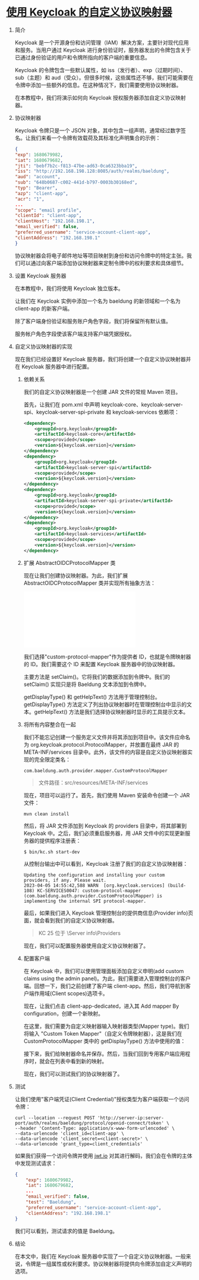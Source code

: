 # [使用 Keycloak 的自定义协议映射器](https://www.baeldung.com/keycloak-custom-protocol-mapper)

1. 简介

    Keycloak 是一个开源身份和访问管理（IAM）解决方案，主要针对现代应用和服务。当用户通过 Keycloak 进行身份验证时，服务器发出的令牌包含关于已通过身份验证的用户和令牌所指向的客户端的重要信息。

    Keycloak 的令牌包含一些默认属性，如 iss（发行者）、exp（过期时间）、sub（主题）和 aud（受众）。但很多时候，这些属性还不够，我们可能需要在令牌中添加一些额外的信息。在这种情况下，我们需要使用协议映射器。

    在本教程中，我们将演示如何向 Keycloak 授权服务器添加自定义协议映射器。

2. 协议映射器

    Keycloak 令牌只是一个 JSON 对象，其中包含一组声明，通常经过数字签名。让我们来看一个令牌有效载荷及其标准化声明集合的示例：

    ```json
    {
    "exp": 1680679982,
    "iat": 1680679682,
    "jti": "bebf7b2c-f813-47be-ad63-0ca6323bba19",
    "iss": "http://192.168.198.128:8085/auth/realms/baeldung",
    "aud": "account",
    "sub": "648b0687-c002-441d-b797-0003b30168ed",
    "typ": "Bearer",
    "azp": "client-app",
    "acr": "1",
    ...
    "scope": "email profile",
    "clientId": "client-app",
    "clientHost": "192.168.198.1",
    "email_verified": false,
    "preferred_username": "service-account-client-app",
    "clientAddress": "192.168.198.1"
    }
    ```

    协议映射器会将电子邮件地址等项目映射到身份和访问令牌中的特定主张。我们可以通过向客户端添加协议映射器来定制令牌中的权利要求和具体细节。

3. 设置 Keycloak 服务器

    在本教程中，我们将使用 Keycloak 独立版本。

    让我们在 Keycloak 实例中添加一个名为 baeldung 的新领域和一个名为 client-app 的新客户端。

    除了客户端身份验证和服务账户角色字段，我们将保留所有默认值。

    服务帐户角色字段使该客户端支持客户端凭据授权。

4. 自定义协议映射器的实现

    现在我们已经设置好 Keycloak 服务器，我们将创建一个自定义协议映射器并在 Keycloak 服务器中进行配置。

    1. 依赖关系

        我们的自定义协议映射器是一个创建 JAR 文件的常规 Maven 项目。

        首先，让我们在 pom.xml 中声明 keycloak-core、keycloak-server-spi、keycloak-server-spi-private 和 keycloak-services 依赖项：

        ```xml
        <dependency>
            <groupId>org.keycloak</groupId>
            <artifactId>keycloak-core</artifactId>
            <scope>provided</scope>
            <version>${keycloak.version}</version>
        </dependency>
        <dependency>
            <groupId>org.keycloak</groupId>
            <artifactId>keycloak-server-spi</artifactId>
            <scope>provided</scope>
            <version>${keycloak.version}</version>
        </dependency>
        <dependency>
            <groupId>org.keycloak</groupId>
            <artifactId>keycloak-server-spi-private</artifactId>
            <scope>provided</scope>
            <version>${keycloak.version}</version>
        </dependency>
        <dependency>
            <groupId>org.keycloak</groupId>
            <artifactId>keycloak-services</artifactId>
            <scope>provided</scope>
            <version>${keycloak.version}</version>
        </dependency>
        ```

    2. 扩展 AbstractOIDCProtocolMapper 类

        现在让我们创建协议映射器。为此，我们扩展 AbstractOIDCProtocolMapper 类并实现所有抽象方法：

        ![CustomProtocolMapper](/oauth-rest/keycloak-custom-providers/src/main/java/com/baeldung/auth/provider/mapper/CustomProtocolMapper.java)

        我们选择"custom-protocol-mapper"作为提供者 ID，也就是令牌映射器的 ID。我们需要这个 ID 来配置 Keycloak 服务器中的协议映射器。

        主要方法是 setClaim()。它将我们的数据添加到令牌中。我们的 setClaim() 实现只是将 Baeldung 文本添加到令牌中。

        getDisplayType() 和 getHelpText() 方法用于管理控制台。getDisplayType() 方法定义了列出协议映射器时在管理控制台中显示的文本。getHelpText() 方法是我们选择协议映射器时显示的工具提示文本。

    3. 将所有内容整合在一起

        我们不能忘记创建一个服务定义文件并将其添加到项目中。该文件应命名为 org.keycloak.protocol.ProtocolMapper，并放置在最终 JAR 的 META-INF/services 目录中。此外，该文件的内容是自定义协议映射器实现的完全限定类名：

        `com.baeldung.auth.provider.mapper.CustomProtocolMapper`

        > 文件路径：src/resources/META-INF/services

        现在，项目可以运行了。首先，我们使用 Maven 安装命令创建一个 JAR 文件：

        `mvn clean install`

        然后，将 JAR 文件添加到 Keycloak 的 providers 目录中，将其部署到 Keycloak 中。之后，我们必须重启服务器，用 JAR 文件中的实现更新服务器的提供程序注册表：

        `$ bin/kc.sh start-dev`

        从控制台输出中可以看到，Keycloak 注册了我们的自定义协议映射器：

        ```log
        Updating the configuration and installing your custom providers, if any. Please wait.
        2023-04-05 14:55:42,588 WARN  [org.keycloak.services] (build-108) KC-SERVICES0047: custom-protocol-mapper (com.baeldung.auth.provider.CustomProtocolMapper) is implementing the internal SPI protocol-mapper.
        ```

        最后，如果我们进入 Keycloak 管理控制台的提供商信息(Provider info)页面，就会看到我们的自定义协议映射器。

        > KC 25 位于 \Server info\Providers

        现在，我们可以配置服务器使用自定义协议映射器了。

    4. 配置客户端

        在 Keycloak 中，我们可以使用管理面板添加自定义申明(add custom claims using the admin panel)。为此，我们需要进入管理控制台的客户端。回想一下，我们之前创建了客户端 client-app。然后，我们导航到客户端作用域(Client scopes)选项卡。

        现在，让我们点击 client-app-dedicated，进入其 Add mapper By configuration，创建一个新映射。

        在这里，我们需要为自定义映射器输入映射器类型(Mapper type)。我们将输入 "Custom Token Mapper"（自定义令牌映射器），这是我们在 CustomProtocolMapper 类中的 getDisplayType() 方法中使用的值：

        接下来，我们给映射器命名并保存。然后，当我们回到专用客户端应用程序时，就会在列表中看到新的映射。

        现在，我们可以测试我们的协议映射器了。

5. 测试

    让我们使用"客户端凭证(Client Credential)"授权类型为客户端获取一个访问令牌：

    ```shell
    curl --location --request POST 'http://server-ip:server-port/auth/realms/baeldung/protocol/openid-connect/token' \
    --header 'Content-Type: application/x-www-form-urlencoded' \
    --data-urlencode 'client_id=client-app' \
    --data-urlencode 'client_secret=<client-secret>' \
    --data-urlencode 'grant_type=client_credentials'
    ```

    如果我们获得一个访问令牌并使用 [jwt.io](https://jwt.io/) 对其进行解码，我们会在令牌的主体中发现测试请求：

    ```json
    {
        "exp": 1680679982,
        "iat": 1680679682,
        ...
        "email_verified": false,
        "test": "Baeldung",
        "preferred_username": "service-account-client-app",
        "clientAddress": "192.168.198.1"
    }
    ```

    我们可以看到，测试请求的值是 Baeldung。

6. 结论

    在本文中，我们在 Keycloak 服务器中实现了一个自定义协议映射器。一般来说，令牌是一组属性或权利要求。协议映射器将提供向令牌添加自定义声明的选项。
